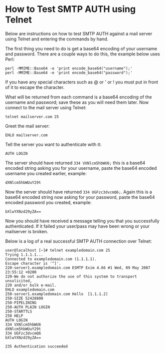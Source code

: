 # How to Test SMTP AUTH using Telnet

Below are instructions on how to test SMTP AUTH against a mail server using Telnet and entering the commands by hand. 

The first thing you need to do is get a base64 encoding of your username and password. There are a couple ways to do this, the example below uses Perl: 
    
    
    perl -MMIME::Base64 -e 'print encode_base64("username");'
    perl -MMIME::Base64 -e 'print encode_base64("password");'

If you have any special characters such as @ or ' or ! you must put in front of it to escape the character. 

What will be returned from each command is a base64 encoding of the username and password; save these as you will need them later. Now connect to the mail server using Telnet: 
    
    
    telnet mailserver.com 25

Greet the mail server: 
    
    
    EHLO mailserver.com

Tell the server you want to authenticate with it: 
    
    
    AUTH LOGIN

The server should have returned `334 VXNlcm5hbWU6;` this is a base64 encoded string asking you for your username, paste the base64 encoded username you created earlier, example: 
    
    
    dXNlcm5hbWUuY29t

Now the server should have returned `334 UGFzc3dvcmQ6;`. Again this is a base64 encoded string now asking for your password, paste the base64 encoded password you created, example: 
    
    
    bXlwYXNzd29yZA==

Now you should have received a message telling you that you successfully authenticated. If it failed your user/pass may have been wrong or your mailserver is broken. 

Below is a log of a real successful SMTP AUTH connection over Telnet: 
    
    
    user@localhost [~]# telnet exampledomain.com 25
    Trying 1.1.1.1...
    Connected to exampledomain.com (1.1.1.1).
    Escape character is '^]'.
    220-server1.exampledomain.com ESMTP Exim 4.66 #1 Wed, 09 May 2007 23:55:12 +0200
    220-We do not authorize the use of this system to transport unsolicited,
    220 and/or bulk e-mail.
    EHLO exampledomain.com
    250-server1.exampledomain.com Hello  [1.1.1.2]
    250-SIZE 52428800
    250-PIPELINING
    250-AUTH PLAIN LOGIN
    250-STARTTLS
    250 HELP
    AUTH LOGIN
    334 VXNlcm5hbWU6
    dXNlcm5hbWUuY29t
    334 UGFzc3dvcmQ6
    bXlwYXNzd29yZA==
    
    235 Authentication succeeded
